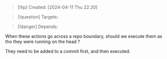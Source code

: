
>[!tip] Created: [2024-04-11 Thu 22:20]

>[!question] Targets: 

>[!danger] Depends: 

When these actions go across a repo boundary, should we execute them as tho they were running on the head ?

They need to be added to a commit first, and then executed.